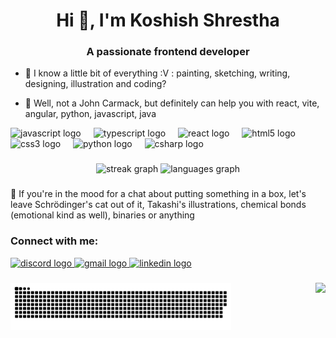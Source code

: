 <h1 align="center">Hi 👋, I'm Koshish Shrestha</h1> 
<h3 align="center">A passionate frontend developer</h3>


- 🤝 I know a little bit of everything :V : painting, sketching, writing, designing, illustration and coding?

- 💬 Well, not a John Carmack, but definitely can help you with react, vite, angular, python, javascript, java
 <p align="left">
  </p>
<div align="left">
  <img src="https://cdn.jsdelivr.net/gh/devicons/devicon/icons/javascript/javascript-original.svg" height="30" alt="javascript logo"  />
  <img width="12" />
  <img src="https://cdn.jsdelivr.net/gh/devicons/devicon/icons/typescript/typescript-original.svg" height="30" alt="typescript logo"  />
  <img width="12" />
  <img src="https://cdn.jsdelivr.net/gh/devicons/devicon/icons/react/react-original.svg" height="30" alt="react logo"  />
  <img width="12" />
  <img src="https://cdn.jsdelivr.net/gh/devicons/devicon/icons/html5/html5-original.svg" height="30" alt="html5 logo"  />
  <img width="12" />
  <img src="https://cdn.jsdelivr.net/gh/devicons/devicon/icons/css3/css3-original.svg" height="30" alt="css3 logo"  />
  <img width="12" />
  <img src="https://cdn.jsdelivr.net/gh/devicons/devicon/icons/python/python-original.svg" height="30" alt="python logo"  />
  <img width="12" />
  <img src="https://cdn.jsdelivr.net/gh/devicons/devicon/icons/csharp/csharp-original.svg" height="30" alt="csharp logo"  />
</div>

###


<div align="center">
  <img src="https://streak-stats.demolab.com?user=desmosy&locale=en&mode=daily&theme=dracula&hide_border=false&border_radius=5" height="150" alt="streak graph"  />
  <img src="https://github-readme-stats.vercel.app/api/top-langs?username=desmosy&locale=en&hide_title=false&layout=compact&card_width=320&langs_count=5&theme=dracula&hide_border=false" height="150" alt="languages graph"  />
</div>

###
:raising_hand: If you're in the mood for a chat about putting something in a box, let's leave Schrödinger's cat out of it, Takashi's illustrations, chemical bonds (emotional kind as well), binaries or anything
<h3 align="left">Connect with me:</h3>
    <a href="YOUR_DISCORD_LINK" target="_blank">
        <img src="https://img.shields.io/static/v1?message=Discord&logo=discord&label=&color=7289DA&logoColor=white&labelColor=&style=for-the-badge" height="35" alt="discord logo"  />
    </a>
        <a href="YOUR_GMAIL_LINK" target="_blank">
        <img src="https://img.shields.io/static/v1?message=Gmail&logo=gmail&label=&color=D14836&logoColor=white&labelColor=&style=for-the-badge" height="35" alt="gmail logo"  />
    </a>
        <a href="https://www.linkedin.com/in/koshish1392/" target="_blank">
        <img src="https://img.shields.io/static/v1?message=LinkedIn&logo=linkedin&label=&color=0077B5&logoColor=white&labelColor=&style=for-the-badge" height="35" alt="linkedin logo"  />
    </a>
</div>


###

<div>
  <img align="right" height="150" src="https://img.itch.zone/aW1nLzI4ODY4NzMucG5n/315x250%23c/TyCKow.png"  />
  <img width="70%" src="https://raw.githubusercontent.com/desmosy/desmosy/output/snake.svg" alt="Snake animation" />
</div>
